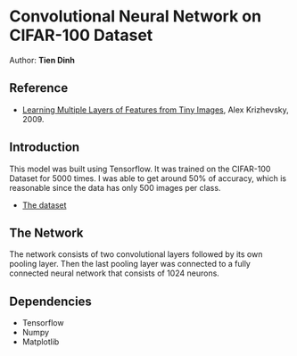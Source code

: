 # Convolutional Neural Network on CIFAR-100 Dataset
Author: **Tien Dinh**

## Reference
* [Learning Multiple Layers of Features from Tiny Images](https://www.cs.toronto.edu/~kriz/learning-features-2009-TR.pdf), Alex Krizhevsky, 2009.

## Introduction
This model was built using Tensorflow. It was trained on the CIFAR-100 Dataset for 5000 times. I was able to get around 50% of accuracy, which is reasonable since the data has only 500 images per class.

* [The dataset](https://www.cs.toronto.edu/~kriz/cifar.html)

## The Network
The network consists of two convolutional layers followed by its own pooling layer. Then the last pooling layer was connected to a fully connected neural network that consists of 1024 neurons.

## Dependencies
* Tensorflow
* Numpy
* Matplotlib

